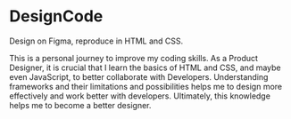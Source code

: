 # DesignCode

 Design on Figma, reproduce in HTML and CSS.
 
 This is a personal journey to improve my coding skills. 
 As a Product Designer, it is crucial that I learn the basics of HTML and CSS, and maybe even JavaScript, to better collaborate with Developers.
 Understanding frameworks and their limitations and possibilities helps me to design more effectively and work better with developers. 
 Ultimately, this knowledge helps me to become a better designer.
